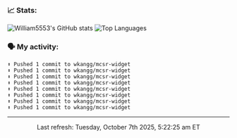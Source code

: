 ### 📈 Stats:
![William5553's GitHub stats](https://gh-readme-stats-git-main-william5553s-projects.vercel.app/api?username=wkangg&show_icons=true&theme=dark&include_all_commits=true&count_private=true&hide_border=true)
![Top Languages](https://gh-readme-stats-git-main-william5553s-projects.vercel.app/api/top-langs/?username=wkangg&langs_count=10&layout=compact&theme=dark&include_all_commits=true&count_private=true&hide_border=true)

### 🗣 My activity:
```
⬆️ Pushed 1 commit to wkangg/mcsr-widget
⬆️ Pushed 1 commit to wkangg/mcsr-widget
⬆️ Pushed 1 commit to wkangg/mcsr-widget
⬆️ Pushed 1 commit to wkangg/mcsr-widget
⬆️ Pushed 1 commit to wkangg/mcsr-widget
⬆️ Pushed 1 commit to wkangg/mcsr-widget
⬆️ Pushed 1 commit to wkangg/mcsr-widget
⬆️ Pushed 1 commit to wkangg/mcsr-widget
```

------------
<p align="center">Last refresh: Tuesday, October 7th 2025, 5:22:25 am ET</p>
